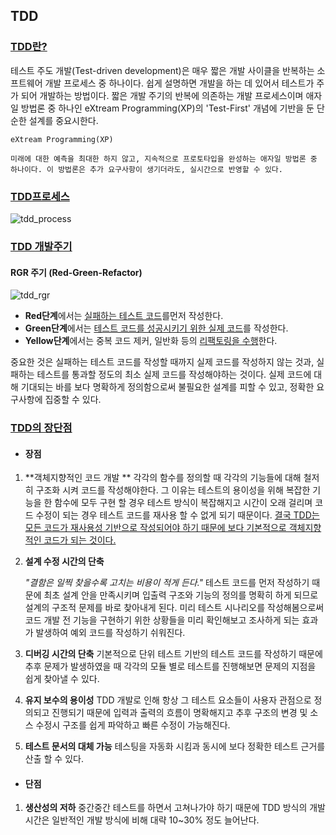 ## TDD



### <u>TDD란?</u>

테스트 주도 개발(Test-driven development)은 매우 짧은 개발 사이클을 반복하는 소프트웨어 개발 프로세스 중 하나이다. 쉽게 설명하면 개발을 하는 데 있어서 테스트가 주가 되어 개발하는 방법이다. 짧은 개발 주기의 반복에 의존하는 개발 프로세스이며 애자일 방법론 중 하나인 eXtream Programming(XP)의 'Test-First' 개념에 기반을 둔 단순한 설계를 중요시한다.

~~~
eXtream Programming(XP)

미래에 대한 예측을 최대한 하지 않고, 지속적으로 프로토타입을 완성하는 애자일 방법론 중 하나이다. 이 방법론은 추가 요구사항이 생기더라도, 실시간으로 반영할 수 있다.
~~~



### <u>TDD프로세스</u> 

![tdd_process](C:\Users\jyb63\Desktop\취업스터디\1주차(개인)\tdd_process.jpg)

### <u>TDD 개발주기</u>

#### RGR 주기 (Red-Green-Refactor) 

![tdd_rgr](C:\Users\jyb63\Desktop\취업스터디\1주차(개인)\tdd_rgr.jpg)

* **Red단계**에서는 <u>실패하는 테스트 코드</u>를먼저 작성한다.
* **Green단계**에서는 <u>테스트 코드를 성공시키기 위한 실제 코드</u>를 작성한다.
* **Yellow단계**에서는 중복 코드 제커, 일반화 등의 <u>리팩토링을 수행</u>한다.

중요한 것은 실패하는 테스트 코드를 작성할 때까지 실제 코드를 작성하지 않는 것과, 실패하는 테스트를 통과할 정도의 최소 실제 코드를 작성해야하는 것이다. 실제 코드에 대해 기대되는 바를 보다 명확하게 정의함으로써 불필요한 설계를 피할 수 있고, 정확한 요구사항에 집중할 수 있다.



### <u>TDD의 장단점</u> 

* #### 장점

1. **객체지향적인 코드 개발 **
   각각의 함수를 정의할 때 각각의 기능들에 대해 철저히 구조화 시켜 코드를 작성해야한다. 
   그 이유는 테스트의 용이성을 위해 복잡한 기능을 한 함수에 모두 구현 할 경우 테스트 방식이 복잡해지고 시간이 오래 걸리며 코드 수정이 되는 경우 테스트 코드를 재사용 할 수 없게 되기 때문이다. 
   <u>결국 TDD는 모든 코드가 재사용성 기반으로 작성되어야 하기 때문에 보다 기본적으로 객체지향적인 코드가 되는 것이다.</u>

2. **설계 수정 시간의 단축**

   <em>"결함은 일찍 찾을수록 고치는 비용이 적게 든다."</em>
   테스트 코드를 먼저 작성하기 때문에 최초 설계 안을 만족시키며 입출력 구조와 기능의 정의를 명확히 하게 되므로 설계의 구조적 문제를 바로 찾아내게 된다. 미리 테스트 시나리오를 작성해봄으로써 코드 개발 전 기능을 구현하기 위한 상황들을 미리 확인해보고 조사하게 되는 효과가 발생하여 예외 코드를 작성하기 쉬워진다.

3. **디버깅 시간의 단축**
   기본적으로 단위 테스트 기반의 테스트 코드를 작성하기 때문에 추후 문제가 발생하였을 때 각각의 모듈 별로 테스트를 진행해보면 문제의 지점을 쉽게 찾아낼 수 있다.

4. **유지 보수의 용이성**
   TDD 개발로 인해 항상 그 테스트 요소들이 사용자 관점으로 정의되고 진행되기 때문에 입력과 출력의 흐름이 명확해지고 추후 구조의 변경 및 소스 수정시 구조를 쉽게 파악하고 빠른 수정이 가능해진다.

5. **테스트 문서의 대체 가능**
   테스팅을 자동화 시킴과 동시에 보다 정확한 테스트 근거를 산출 할 수 있다.

* #### 단점

1. **생산성의 저하**
   중간중간 테스트를 하면서 고쳐나가야 하기 때문에 TDD 방식의 개발 시간은 일반적인 개발 방식에 비해 대략 10~30% 정도 늘어난다.


